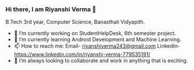 ### Hi there, I am Riyanshi Verma 👋
B.Tech 3rd year, Computer Science, Banasthali Vidyapith.

- 🔭 I’m currently working on StudentHelpDesk, 6th semester project.
- 🌱 I’m currently learning Android Development and Machine Learning.
- 📫 How to reach me: Email- riyanshiverma243@gmail.com LinkedIn- https://www.linkedin.com/in/riyanshi-verma-779535191/
- 💞️ I’m always looking to collaborate and work in anything that is exciting.

